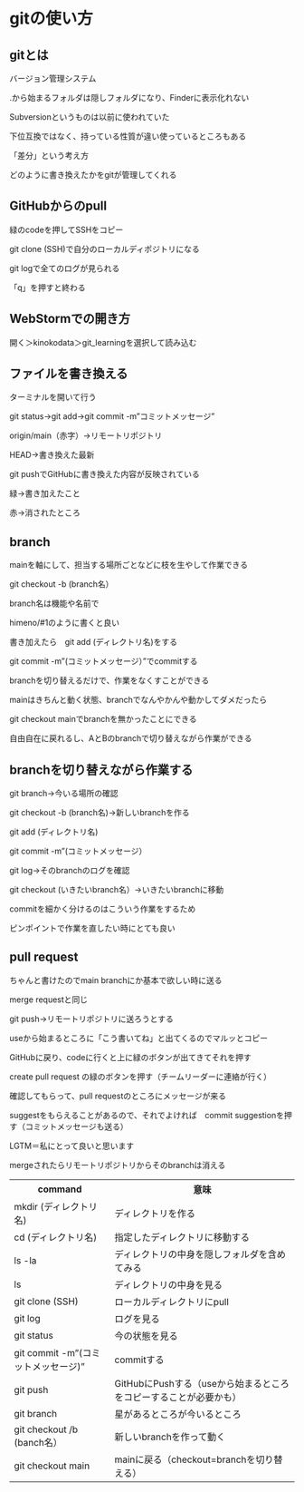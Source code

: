 # gitの使い方
## gitとは

バージョン管理システム

.から始まるフォルダは隠しフォルダになり、Finderに表示化れない

Subversionというものは以前に使われていた

下位互換ではなく、持っている性質が違い使っているところもある

「差分」という考え方

どのように書き換えたかをgitが管理してくれる

## GitHubからのpull

緑のcodeを押してSSHをコピー

git clone (SSH)で自分のローカルディポジトリになる

git logで全てのログが見られる

「q」を押すと終わる

## WebStormでの開き方

開く＞kinokodata＞git_learningを選択して読み込む

## ファイルを書き換える

ターミナルを開いて行う

git status→git add→git commit -m”コミットメッセージ”

origin/main（赤字）→リモートリポジトリ

HEAD→書き換えた最新

git pushでGitHubに書き換えた内容が反映されている

緑→書き加えたこと

赤→消されたところ

## branch

mainを軸にして、担当する場所ごとなどに枝を生やして作業できる

git checkout -b (branch名）

branch名は機能や名前で

himeno/#1のように書くと良い

書き加えたら　git add (ディレクトリ名)をする

git commit -m”(コミットメッセージ）”でcommitする

branchを切り替えるだけで、作業をなくすことができる

mainはきちんと動く状態、branchでなんやかんや動かしてダメだったら

git checkout mainでbranchを無かったことにできる

自由自在に戻れるし、AとBのbranchで切り替えながら作業ができる

## branchを切り替えながら作業する

git branch→今いる場所の確認

git checkout -b (branch名)→新しいbranchを作る

git add (ディレクトリ名)

git commit -m”(コミットメッセージ）

git log→そのbranchのログを確認

git checkout (いきたいbranch名）→いきたいbranchに移動

commitを細かく分けるのはこういう作業をするため

ピンポイントで作業を直したい時にとても良い

## pull request

ちゃんと書けたのでmain branchにか基本で欲しい時に送る

merge requestと同じ

git push→リモートリポジトリに送ろうとする

useから始まるところに「こう書いてね」と出てくるのでマルッとコピー

GitHubに戻り、codeに行くと上に緑のボタンが出てきてそれを押す

create pull  request の緑のボタンを押す（チームリーダーに連絡が行く）

確認してもらって、pull requestのところにメッセージが来る

suggestをもらえることがあるので、それでよければ　commit suggestionを押す（コミットメッセージも送る）

LGTM＝私にとって良いと思います

mergeされたらリモートリポジトリからそのbranchは消える

 <table>
    <tr>
      <th>command</th>
      <th>意味</th>
    </tr>
    <tr>
      <td>mkdir (ディレクトリ名)</td>
      <td>ディレクトリを作る</td>
    </tr>
    <tr>
      <td>cd (ディレクトリ名)</td>
      <td>指定したディレクトリに移動する</td>
    </tr>
     <tr>
      <td>ls -la</td>
      <td>ディレクトリの中身を隠しフォルダを含めてみる</td>
    </tr>
     <tr>
      <td>ls</td>
      <td>ディレクトリの中身を見る</td>
    </tr>
     <tr>
      <td>git clone (SSH)</td>
      <td>ローカルディレクトリにpull</td>
    </tr>
     <tr>
      <td>git log</td>
      <td>ログを見る</td>
    </tr>
     <tr>
      <td>git status</td>
      <td>今の状態を見る</td>
    </tr>
     <tr>
      <td>git commit -m”(コミットメッセージ)”</td>
      <td>commitする</td>
    </tr>
     <tr>
      <td>git push</td>
      <td>GitHubにPushする（useから始まるところをコピーすることが必要かも）</td>
    </tr>
     <tr>
      <td>git branch</td>
      <td>星があるところが今いるところ</td>
    </tr>
     <tr>
      <td>git checkout /b (banch名）</td>
      <td>新しいbranchを作って動く</td>
    </tr>
     <tr>
      <td>git checkout main</td>
      <td>mainに戻る（checkout=branchを切り替える）</td>
    </tr>
  </table>